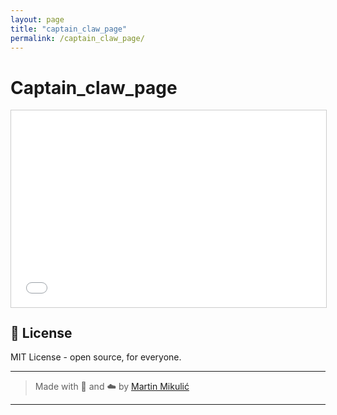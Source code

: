 ```yaml
---
layout: page
title: "captain_claw_page"
permalink: /captain_claw_page/
---
```


# Captain_claw_page

<div class="iframe-container">
  <iframe src="/assets/Captain/index.html" frameborder="0" allowfullscreen></iframe>
</div>

<style>
.iframe-container {
  position: relative;
  width: 100%;
  padding-bottom: 62.5%; /* 960/600 aspect ratio */
  height: 0;
  margin-bottom: 1em;
}
.iframe-container iframe {
  position: absolute;
  top: 0;
  left: 0;
  width: 100%;
  height: 100%;
  border: 1px solid #ccc;
}
</style>

## 📜 License

MIT License - open source, for everyone.

---

> Made with 🚙 and ☁️ by [Martin Mikulić](https://www.artstation.com/martinmikulic)

---
